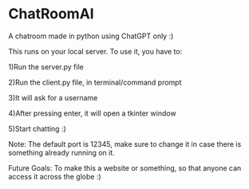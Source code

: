 # ChatRoomAI
A chatroom made in python using ChatGPT only :)


This runs on your local server. To use it, you have to:  

1)Run the server.py file  

2)Run the client.py file, in terminal/command prompt  

3)It will ask for a username  

4)After pressing enter, it will open a tkinter window  

5)Start chatting :)


Note: The default port is 12345, make sure to change it in case there is something already running on it.  

Future Goals: To make this a website or something, so that anyone can access it across the globe :)
